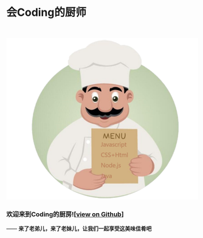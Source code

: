 # 会Coding的厨师

<br>


![欢迎来到Coding的厨房！](amWiki/images/logo.png "欢迎来到Coding的厨房！")  

### 欢迎来到Coding的厨房![[view on Github](https://github.com/daduXu)]
—— **来了老弟儿，来了老妹儿，让我们一起享受这美味佳肴吧**  
